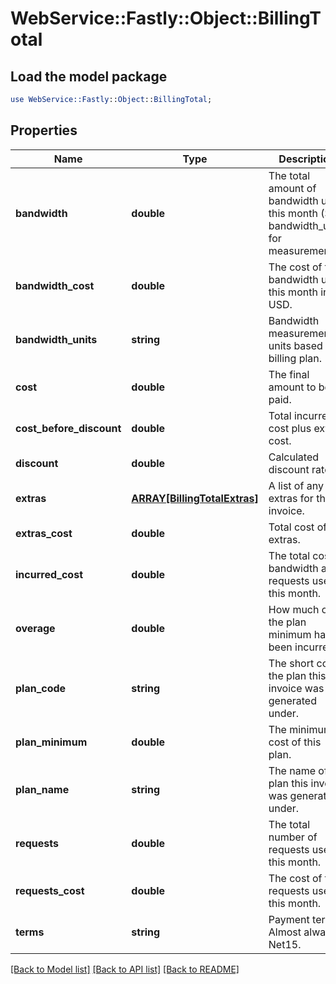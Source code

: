 # WebService::Fastly::Object::BillingTotal

## Load the model package
```perl
use WebService::Fastly::Object::BillingTotal;
```

## Properties
Name | Type | Description | Notes
------------ | ------------- | ------------- | -------------
**bandwidth** | **double** | The total amount of bandwidth used this month (See bandwidth_units for measurement). | [optional] 
**bandwidth_cost** | **double** | The cost of the bandwidth used this month in USD. | [optional] 
**bandwidth_units** | **string** | Bandwidth measurement units based on billing plan. | [optional] 
**cost** | **double** | The final amount to be paid. | [optional] 
**cost_before_discount** | **double** | Total incurred cost plus extras cost. | [optional] 
**discount** | **double** | Calculated discount rate. | [optional] 
**extras** | [**ARRAY[BillingTotalExtras]**](BillingTotalExtras.md) | A list of any extras for this invoice. | [optional] 
**extras_cost** | **double** | Total cost of all extras. | [optional] 
**incurred_cost** | **double** | The total cost of bandwidth and requests used this month. | [optional] 
**overage** | **double** | How much over the plan minimum has been incurred. | [optional] 
**plan_code** | **string** | The short code the plan this invoice was generated under. | [optional] 
**plan_minimum** | **double** | The minimum cost of this plan. | [optional] 
**plan_name** | **string** | The name of the plan this invoice was generated under. | [optional] 
**requests** | **double** | The total number of requests used this month. | [optional] 
**requests_cost** | **double** | The cost of the requests used this month. | [optional] 
**terms** | **string** | Payment terms. Almost always Net15. | [optional] 

[[Back to Model list]](../README.md#documentation-for-models) [[Back to API list]](../README.md#documentation-for-api-endpoints) [[Back to README]](../README.md)


